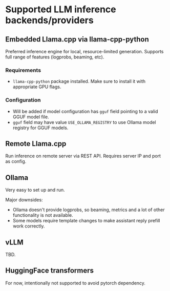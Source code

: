 # Supported LLM inference backends/providers

## Embedded Llama.cpp via llama-cpp-python

Preferred inference engine for local, resource-limited generation.
Supports full range of features (logprobs, beaming, etc).

### Requirements
- `llama-cpp-python` package installed. Make sure to install it with appropriate GPU flags.

### Configuration
- Will be added if model configuration has `gguf` field pointing to a valid GGUF model file.
- `gguf` field may have value `USE_OLLAMA_REGISTRY` to use Ollama model registry for GGUF models.

## Remote Llama.cpp

Run inference on remote server via REST API.
Requires server IP and port as config.

## Ollama

Very easy to set up and run.

Major downsides:
- Ollama doesn't provide logprobs, so beaming, metrics and a lot of other functionality is not available.
- Some models require template changes to make assistant reply prefill work correctly.

## vLLM

TBD.

## HuggingFace transformers

For now, intentionally not supported to avoid pytorch dependency.